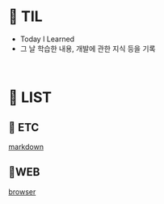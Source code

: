 # 📕 TIL

- Today I Learned
- 그 날 학습한 내용, 개발에 관한 지식 등을 기록

<br>

# 🔗 LIST

## 📌 ETC

[markdown](https://github.com/da1907/TIL/blob/main/ETC/markdown.md)

## 📌WEB

[browser](https://github.com/da1907/TIL/blob/main/WEB/browser.md)
